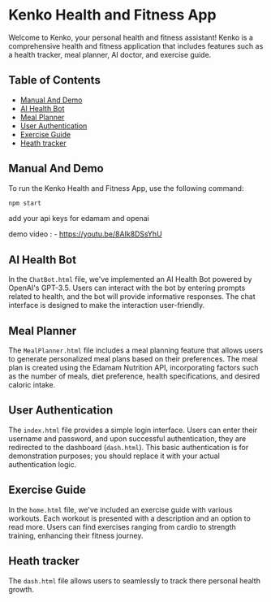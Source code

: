 # Kenko Health and Fitness App

Welcome to Kenko, your personal health and fitness assistant! Kenko is a comprehensive health and fitness application that includes features such as a health tracker, meal planner, AI doctor, and exercise guide.

## Table of Contents
- [Manual And Demo](#manual-and-demo)
- [AI Health Bot](#ai-health-bot)
- [Meal Planner](#meal-planner)
- [User Authentication](#user-authentication)
- [Exercise Guide](#exercise-guide)
- [Heath tracker](#Heath-tracker)

## Manual And Demo
To run the Kenko Health and Fitness App, use the following command:

```bash
npm start
```

add your api keys for edamam and openai

demo video : - https://youtu.be/8AIk8DSsYhU


## AI Health Bot

In the `ChatBot.html` file, we've implemented an AI Health Bot powered by OpenAI's GPT-3.5. Users can interact with the bot by entering prompts related to health, and the bot will provide informative responses. The chat interface is designed to make the interaction user-friendly.

## Meal Planner

The `MealPlanner.html` file includes a meal planning feature that allows users to generate personalized meal plans based on their preferences. The meal plan is created using the Edamam Nutrition API, incorporating factors such as the number of meals, diet preference, health specifications, and desired caloric intake.

## User Authentication

The `index.html` file provides a simple login interface. Users can enter their username and password, and upon successful authentication, they are redirected to the dashboard (`dash.html`). This basic authentication is for demonstration purposes; you should replace it with your actual authentication logic.

## Exercise Guide

In the `home.html` file, we've included an exercise guide with various workouts. Each workout is presented with a description and an option to read more. Users can find exercises ranging from cardio to strength training, enhancing their fitness journey.

## Heath tracker

The `dash.html` file allows users to seamlessly to track there personal health growth.
